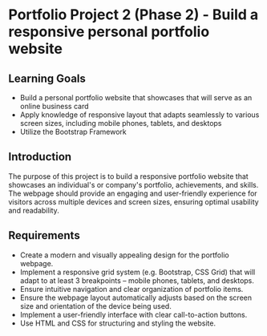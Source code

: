 # Portfolio Project 2 (Phase 2) - Build a responsive personal portfolio website

## Learning Goals
- Build a personal portfolio website that showcases that will serve as an online business card
- Apply knowledge of responsive layout that adapts seamlessly to various screen sizes, including mobile phones, tablets, and desktops
- Utilize the Bootstrap Framework

## Introduction
The purpose of this project is to build a responsive portfolio website that showcases an individual's or company's portfolio, achievements, and skills. The webpage should provide an engaging and user-friendly experience for visitors across multiple devices and screen sizes, ensuring optimal usability and readability.

## Requirements
- Create a modern and visually appealing design for the portfolio webpage.
- Implement a responsive grid system (e.g. Bootstrap, CSS Grid) that will adapt to at least 3 breakpoints – mobile phones, tablets, and desktops.
- Ensure intuitive navigation and clear organization of portfolio items.
- Ensure the webpage layout automatically adjusts based on the screen size and orientation of the device being used.
- Implement a user-friendly interface with clear call-to-action buttons.
- Use HTML and CSS for structuring and styling the website.
